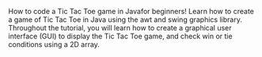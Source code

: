 How to code a Tic Tac Toe game in Javafor beginners! Learn how to create a game of Tic Tac Toe in Java using the awt and swing graphics library. Throughout the tutorial, you will learn how to create a graphical user interface (GUI) to display the Tic Tac Toe game, and check win or tie conditions using a 2D array.